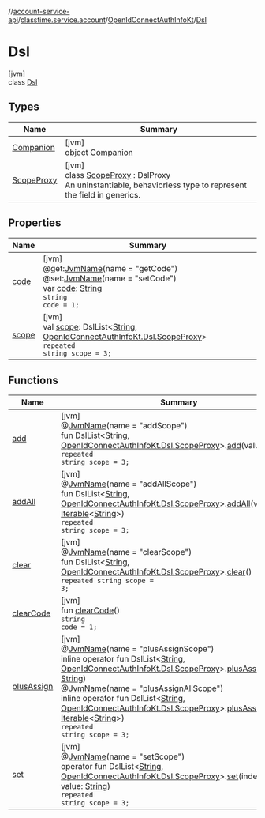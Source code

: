 //[account-service-api](../../../../index.md)/[classtime.service.account](../../index.md)/[OpenIdConnectAuthInfoKt](../index.md)/[Dsl](index.md)

# Dsl

[jvm]\
class [Dsl](index.md)

## Types

| Name | Summary |
|---|---|
| [Companion](-companion/index.md) | [jvm]<br>object [Companion](-companion/index.md) |
| [ScopeProxy](-scope-proxy/index.md) | [jvm]<br>class [ScopeProxy](-scope-proxy/index.md) : DslProxy<br>An uninstantiable, behaviorless type to represent the field in generics. |

## Properties

| Name | Summary |
|---|---|
| [code](code.md) | [jvm]<br>@get:[JvmName](https://kotlinlang.org/api/latest/jvm/stdlib/kotlin.jvm/-jvm-name/index.html)(name = &quot;getCode&quot;)<br>@set:[JvmName](https://kotlinlang.org/api/latest/jvm/stdlib/kotlin.jvm/-jvm-name/index.html)(name = &quot;setCode&quot;)<br>var [code](code.md): [String](https://kotlinlang.org/api/latest/jvm/stdlib/kotlin/-string/index.html)<br><code>string code = 1;</code> |
| [scope](scope.md) | [jvm]<br>val [scope](scope.md): DslList&lt;[String](https://kotlinlang.org/api/latest/jvm/stdlib/kotlin/-string/index.html), [OpenIdConnectAuthInfoKt.Dsl.ScopeProxy](-scope-proxy/index.md)&gt;<br><code>repeated string scope = 3;</code> |

## Functions

| Name | Summary |
|---|---|
| [add](add.md) | [jvm]<br>@[JvmName](https://kotlinlang.org/api/latest/jvm/stdlib/kotlin.jvm/-jvm-name/index.html)(name = &quot;addScope&quot;)<br>fun DslList&lt;[String](https://kotlinlang.org/api/latest/jvm/stdlib/kotlin/-string/index.html), [OpenIdConnectAuthInfoKt.Dsl.ScopeProxy](-scope-proxy/index.md)&gt;.[add](add.md)(value: [String](https://kotlinlang.org/api/latest/jvm/stdlib/kotlin/-string/index.html))<br><code>repeated string scope = 3;</code> |
| [addAll](add-all.md) | [jvm]<br>@[JvmName](https://kotlinlang.org/api/latest/jvm/stdlib/kotlin.jvm/-jvm-name/index.html)(name = &quot;addAllScope&quot;)<br>fun DslList&lt;[String](https://kotlinlang.org/api/latest/jvm/stdlib/kotlin/-string/index.html), [OpenIdConnectAuthInfoKt.Dsl.ScopeProxy](-scope-proxy/index.md)&gt;.[addAll](add-all.md)(values: [Iterable](https://kotlinlang.org/api/latest/jvm/stdlib/kotlin.collections/-iterable/index.html)&lt;[String](https://kotlinlang.org/api/latest/jvm/stdlib/kotlin/-string/index.html)&gt;)<br><code>repeated string scope = 3;</code> |
| [clear](clear.md) | [jvm]<br>@[JvmName](https://kotlinlang.org/api/latest/jvm/stdlib/kotlin.jvm/-jvm-name/index.html)(name = &quot;clearScope&quot;)<br>fun DslList&lt;[String](https://kotlinlang.org/api/latest/jvm/stdlib/kotlin/-string/index.html), [OpenIdConnectAuthInfoKt.Dsl.ScopeProxy](-scope-proxy/index.md)&gt;.[clear](clear.md)()<br><code>repeated string scope = 3;</code> |
| [clearCode](clear-code.md) | [jvm]<br>fun [clearCode](clear-code.md)()<br><code>string code = 1;</code> |
| [plusAssign](plus-assign.md) | [jvm]<br>@[JvmName](https://kotlinlang.org/api/latest/jvm/stdlib/kotlin.jvm/-jvm-name/index.html)(name = &quot;plusAssignScope&quot;)<br>inline operator fun DslList&lt;[String](https://kotlinlang.org/api/latest/jvm/stdlib/kotlin/-string/index.html), [OpenIdConnectAuthInfoKt.Dsl.ScopeProxy](-scope-proxy/index.md)&gt;.[plusAssign](plus-assign.md)(value: [String](https://kotlinlang.org/api/latest/jvm/stdlib/kotlin/-string/index.html))<br>@[JvmName](https://kotlinlang.org/api/latest/jvm/stdlib/kotlin.jvm/-jvm-name/index.html)(name = &quot;plusAssignAllScope&quot;)<br>inline operator fun DslList&lt;[String](https://kotlinlang.org/api/latest/jvm/stdlib/kotlin/-string/index.html), [OpenIdConnectAuthInfoKt.Dsl.ScopeProxy](-scope-proxy/index.md)&gt;.[plusAssign](plus-assign.md)(values: [Iterable](https://kotlinlang.org/api/latest/jvm/stdlib/kotlin.collections/-iterable/index.html)&lt;[String](https://kotlinlang.org/api/latest/jvm/stdlib/kotlin/-string/index.html)&gt;)<br><code>repeated string scope = 3;</code> |
| [set](set.md) | [jvm]<br>@[JvmName](https://kotlinlang.org/api/latest/jvm/stdlib/kotlin.jvm/-jvm-name/index.html)(name = &quot;setScope&quot;)<br>operator fun DslList&lt;[String](https://kotlinlang.org/api/latest/jvm/stdlib/kotlin/-string/index.html), [OpenIdConnectAuthInfoKt.Dsl.ScopeProxy](-scope-proxy/index.md)&gt;.[set](set.md)(index: [Int](https://kotlinlang.org/api/latest/jvm/stdlib/kotlin/-int/index.html), value: [String](https://kotlinlang.org/api/latest/jvm/stdlib/kotlin/-string/index.html))<br><code>repeated string scope = 3;</code> |
